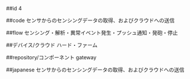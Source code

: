 ##id
4

##code
センサからのセンシングデータの取得、およびクラウドへの送信

##flow
センシング・解析・異常イベント発生・プッシュ通知・発砲・停止

##デバイス/クラウド
ハード・ファーム

##repository/コンポーネント
gateway

##japanese
センサからのセンシングデータの取得、およびクラウドへの送信

